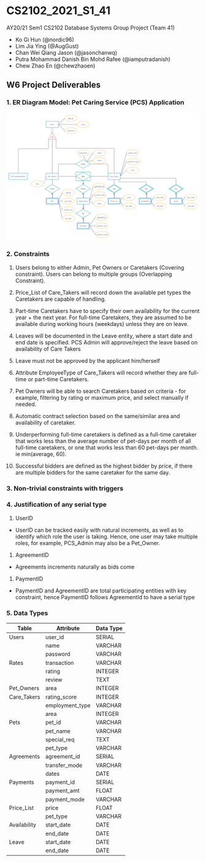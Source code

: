 # CS2102_2021_S1_41
AY20/21 Sem1 CS2102 Database Systems Group Project (Team 41)
* Ko Gi Hun (@nordic96)
* Lim Jia Ying (@AugGust)
* Chan Wei Qiang Jason (@jasonchanwq)
* Putra Mohammad Danish Bin Mohd Rafee (@iamputradanish)
* Chew Zhao En (@chewzhaoen) 
## W6 Project Deliverables
### 1. ER Diagram Model: Pet Caring Service (PCS) Application
![ER Diagram](docs/images/ER_Diagram_Project.jpg)

### 2. Constraints
1. Users belong to either Admin, Pet Owners or Caretakers (Covering constraint). Users can belong to multiple groups (Overlapping Constraint).

1. Price_List of Care_Takers will record down the available pet types the Caretakers are capable of handling.

1. Part-time Caretakers have to specify their own availability for the current year + the next year. For full-time Caretakers, they are assumed to be available during working hours (weekdays) unless they are on leave.

1. Leaves will be documented in the Leave entity, where a start date and end date is specified. PCS Admin will approve/reject the leave based on availability of Care Takers

1. Leave must not be approved by the applicant him/herself

1. Attribute EmployeeType of Care_Takers will record whether they are full-time or part-time Caretakers.

1. Pet Owners will be able to search Caretakers based on criteria - for example, filtering by rating or maximum price, and select manually if needed.

1. Automatic contract selection based on the same/similar area and availability of caretaker.

1. Underperforming full-time caretakers is defined as a full-time caretaker that works less than the average number of pet-days per month of all full-time caretakers, or one that works less than 60 pet-days per month. ie min(average, 60).

1. Successful bidders are defined as the highest bidder by price, if there are multiple bidders for the same caretaker for the same day.



### 3. Non-trivial constraints with triggers

### 4. Justification of any serial type

1. UserID
* UserID can be tracked easily with natural increments, as well as to identify which role the user is taking. Hence, one user may take multiple roles, for example, PCS_Admin may also be a Pet_Owner.

1. AgreementID
* Agreements increments naturally as bids come

1. PaymentID
* PaymentID and AgreementID are total participating entities with key constraint, hence PaymentID follows AgreementId to have a serial type

### 5. Data Types

| Table        | Attribute       | Data Type |
|--------------|-----------------|-----------|
| Users        | user_id         | SERIAL    |
|              | name            | VARCHAR   |
|              | password        | VARCHAR   |
| Rates        | transaction     | VARCHAR   |
|              | rating          | INTEGER   |
|              | review          | TEXT      |
| Pet_Owners   | area            | INTEGER   |
| Care_Takers  | rating_score    | INTEGER   |
|              | employment_type | VARCHAR   |
|              | area            | INTEGER   |
| Pets         | pet_id          | VARCHAR   |
|              | pet_name        | VARCHAR   |
|              | special_req     | TEXT      |
|              | pet_type        | VARCHAR   |
| Agreements   | agreement_id    | SERIAL    |
|              | transfer_mode   | VARCHAR   |
|              | dates           | DATE      |
| Payments     | payment_id      | SERIAL    |
|              | payment_amt     | FLOAT     |
|              | payment_mode    | VARCHAR   |
| Price_List   | price           | FLOAT     |
|              | pet_type        | VARCHAR   |
| Availability | start_date      | DATE      |
|              | end_date        | DATE      |
| Leave        | start_date      | DATE      |
|              | end_date        | DATE      |
